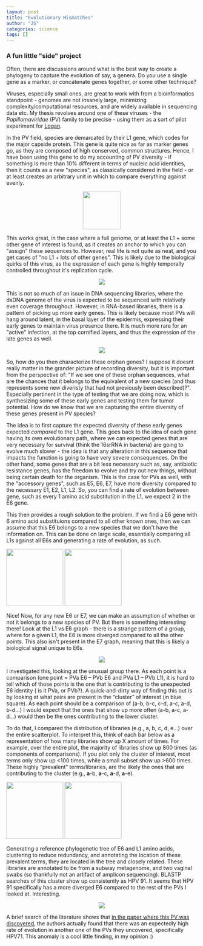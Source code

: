 ```yaml
---
layout: post
title: "Evolutionary Mismatches"
author: "JS"
categories: science
tags: []
---
```

### A fun little "side" project

Often, there are discussions around what is the best way to create a phylogeny to capture the evolution of say, a genera. Do you use a single gene as a marker, or concatenate genes together, or some other technique?

Viruses, especially small ones, are great to work with from a bioinformatics standpoint - genomes are not insanely large, minimizing complexity/computational resources, and are widely available in sequencing data etc. My thesis revolves around one of these viruses - the _Papillomaviridae_ (PV) family to be precise - using them as a sort of pilot experiment for [Logan](https://github.com/IndexThePlanet/Logan). 

In the PV field, species are demarcated by their L1 gene, which codes for the major capside protein. This gene is quite nice as far as marker genes go, as they are composed of high conserved, common structures. Hence, I have been using this gene to do my accounting of PV diversity - if something is more than 10% different in terms of nucleic acid identities, then it counts as a new "species", as classically considered in the field - or at least creates an arbitrary unit in which to compare everything against evenly.

<div style="text-align: center;">
<img src="https://github.com/syueqiao/cryptozoology/blob/main/assets/img/pvs_jr.png" width="100">
</div>

This works great, in the case where a full genome, or at least the L1 + some other gene of interest is found, as it creates an anchor to which you can "assign" these sequences to. However, real life is not quite as neat, and you get cases of "no L1 + lots of other genes". This is likely due to the biological quirks of this virus, as the expression of each gene is highly temporally controlled throughout it's replication cycle. 

<p align="center">
  <img src="https://github.com/syueqiao/cryptozoology/blob/main/assets/img/pvs_temp.png" />
</p>

This is not so much of an issue in DNA sequencing libraries, where the dsDNA genome of the virus is expected to be sequenced with relatively even coverage throughout. However, in RNA-based libraries, there is a pattern of picking up more early genes. This is likely because most PVs will hang around latent, in the basal layer of the epidermis, expressing their early genes to maintain virus presence there. It is much more rare for an "active" infection, at the top cornified layers, and thus the expression of the late genes as well.

<p align="center">
  <img src="https://github.com/syueqiao/cryptozoology/blob/main/assets/img/pvs_el.png" />
</p>

So, how do you then characterize these orphan genes? I suppose it doesnt really matter in the grander picture of recording diversity, but it is important from the perspective of: "If we see one of these orphan sequences, what are the chances that it belongs to the equivalent of a new species (and thus represents some new diveristy that had not previously been described)?". Especially pertinent in the type of testing that we are doing now, which is synthesizing some of these early genes and testing them for tumor potential. How do we know that we are capturing the entire diversity of these genes present in PV species?

The idea is to first capture the expected diversity of these early genes expected _compared_ to the L1 gene. This goes back to the idea of each gene having its own evolutionary path, where we can expected genes that are very necessary for survival (think the 16srRNA in bacteria) are going to evolve much slower - the idea is that any alteration in this sequence that impacts the function is going to have very severe consequences. On the other hand, some genes that are a bit less necessary such as, say, antibiotic resistance genes, has the freedom to evolve and try out new things, without being certain death for the organism. This is the case for PVs as well, with the "accessory genes", such as E5, E6, E7, have more diversity compared to the necessary E1, E2, L1, L2. So, you can find a rate of evolution between gene, such as every 1 amino acid substitution in the L1, we expect 2 in the E6 gene.

This then provides a rough solution to the problem. If we find a E6 gene with 6 amino acid substituions compared to all other known ones, then we can assume that this E6 belongs to a new species that we don't have the information on. This can be done on large scale, essentially comparing all L1s against all E6s and generating a rate of evolution, as such.

<p float="left">
  <img src="https://github.com/syueqiao/cryptozoology/blob/main/assets/img/pid_L1_pid_E6.png" width="150" />
  <img src="https://github.com/syueqiao/cryptozoology/blob/main/assets/img/pid_L1_pid_E7.png" width="150" /> 
</p>

Nice! Now, for any new E6 or E7, we can make an assumption of whether or not it belongs to a new species of PV. But there is something interesting there! Look at the L1 vs E6 graph - there is a strange pattern of a group, where for a given L1, the E6 is more diverged compared to all the other points. This also isn't present in the E7 graph, meaning that this is likely a biological signal unique to E6s.

<p align="center">
  <img src="https://github.com/syueqiao/cryptozoology/blob/main/assets/img/pid_L1_pid_E6_cric.png" />
</p>

I investigated this, looking at the unusual group there. As each point is a comparison (one point = PVa E6 – PVb E6 and PVa L1 – PVb L1), it is hard to tell which of those  points is the one that is contributing to the unexpected E6 identity ( is it PVa, or PVb?). A quick-and-dirty way of finding this out is by looking at what pairs are present in the “cluster” of interest (in blue square). As each point should be a comparison of (a-b, b-c, c-d, a-c, a-d, b-d...) I would expect that the ones that show up more often (a-b, a-c, a-d...) would then be the ones contributing to the lower cluster.

To do that, I compared the distribution of libraries (e.g., a, b, c, d, e...) over the entire scatterplot. To interpret this, think of each bar below as a representation of how many libraries show up X amount of times. For example, over the entire plot, the majority of libraries show up 800 times (as components of comparisons). If you plot only the cluster of interest, most terms only show up \<100 times, while a small subset show up \>600 times. These highly “prevalent” terms/libraries, are the likely the ones that are contributing to the cluster (e.g., **a**-b, **a**-c, **a**-d, **a**-e).

<p float="left">
  <img src="https://github.com/syueqiao/cryptozoology/blob/main/assets/img/pvs_cluster.png" width="150" />
  <img src="https://github.com/syueqiao/cryptozoology/blob/main/assets/img/pvs_all.png" width="150" /> 
</p>

Generating a reference phylogenetic tree of E6 and L1 amino acids, clustering to reduce redundancy, and annotating the location of these prevalent terms, they are located in the tree and closely related. These libraries are annotated to be from a subway metagenome, and two vaginal swabs (so thankfully not an artifact of amplicon sequencing). BLASTP searches of this cluster show up consistently as HPV 91. It seems that HPV 91 specifically has a more diverged E6 compared to the rest of the PVs I looked at. Interesting.

<p align="center">
  <img src="https://github.com/syueqiao/cryptozoology/blob/main/assets/img/pvs_phylo.png" />
</p>

A brief search of the literature shows that [in the paper where this PV was discovered](https://academic.oup.com/jid/article/185/12/1794/903152), the authors actually found that there was an expectedly high rate of evolution in another one of the PVs they uncovered, specifically HPV71. This anomaly is a cool little finding, in my opinion :\)